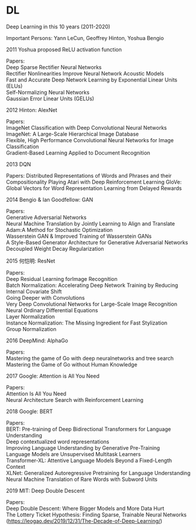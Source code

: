 # DL
Deep Learning in this 10 years (2011-2020)  

Important Persons: Yann LeCun, Geoffrey Hinton, Yoshua Bengio  

2011 Yoshua proposed ReLU activation function  

Papers:  
Deep Sparse Rectifier Neural Networks  
Rectifier Nonlinearities Improve Neural Network Acoustic Models  
Fast and Accurate Deep Network Learning by Exponential Linear Units (ELUs)  
Self-Normalizing Neural Networks  
Gaussian Error Linear Units (GELUs)  

2012 Hinton: AlexNet

Papers:  
ImageNet Classification with Deep Convolutional Neural Networks  
ImageNet: A Large-Scale Hierarchical Image Database  
Flexible, High Performance Convolutional Neural Networks for Image Classification  
Gradient-Based Learning Applied to Document Recognition  

2013 DQN

Papers:
Distributed Representations of Words and Phrases and their Compositionality
Playing Atari with Deep Reinforcement Learning
GloVe: Global Vectors for Word Representation
Learning from Delayed Rewards

2014 Bengio & Ian Goodfellow: GAN  

Papers:  
Generative Adversarial Networks  
Neural Machine Translation by Jointly Learning to Align and Translate  
Adam:A Method for Stochastic Optimization  
Wasserstein GAN & Improved Training of Wasserstein GANs  
A Style-Based Generator Architecture for Generative Adversarial Networks  
Decoupled Weight Decay Regularization  

2015 何恺明: ResNet  

Papers:  
Deep Residual Learning forImage Recognition   
Batch Normalization: Accelerating Deep Network Training by Reducing Internal Covariate Shift  
Going Deeper with Convolutions  
Very Deep Convolutional Networks for Large-Scale Image Recognition  
Neural Ordinary Differential Equations  
Layer Normalization  
Instance Normalization: The Missing Ingredient for Fast Stylization  
Group Normalization  

2016 DeepMind: AlphaGo  

Papers:  
Mastering the game of Go with deep neuralnetworks and tree search  
Mastering the Game of Go without Human Knowledge  

2017 Google: Attention is All You Need  

Papers:  
Attention Is All You Need  
Neural Architecture Search with Reinforcement Learning  

2018 Google: BERT

Papers:  
BERT: Pre-training of Deep Bidirectional Transformers for Language Understanding  
Deep contextualized word representations  
Improving Language Understanding by Generative Pre-Training  
Language Models are Unsupervised Multitask Learners  
Transformer-XL: Attentive Language Models Beyond a Fixed-Length Context  
XLNet: Generalized Autoregressive Pretraining for Language Understanding  
Neural Machine Translation of Rare Words with Subword Units  

2019 MIT: Deep Double Descent  

Papers:  
Deep Double Descent: Where Bigger Models and More Data Hurt  
The Lottery Ticket Hypothesis: Finding Sparse, Trainable Neural Networks (https://leogao.dev/2019/12/31/The-Decade-of-Deep-Learning/)  
